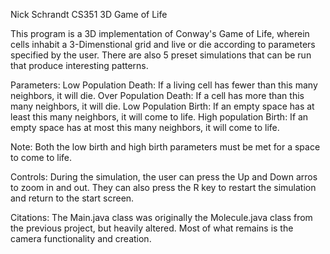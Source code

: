 Nick Schrandt
CS351
3D Game of Life

This program is a 3D implementation of Conway's Game of Life, wherein cells inhabit a 3-Dimenstional grid and live
or die according to parameters specified by the user. There are also 5 preset simulations that can be run that produce
interesting patterns.

Parameters:
Low Population Death: If a living cell has fewer than this many neighbors, it will die.
Over Population Death: If a cell has more than this many neighbors, it will die.
Low Population Birth: If an empty space has at least this many neighbors, it will come to life.
High population Birth: If an empty space has at most this many neighbors, it will come to life.

Note: Both the low birth and high birth parameters must be met for a space to come to life.

Controls:
During the simulation, the user can press the Up and Down arros to zoom in and out. They can also press the R key to
restart the simulation and return to the start screen.

Citations:
The Main.java class was originally the Molecule.java class from the previous project, but heavily altered. Most of what
remains is the camera functionality and creation.